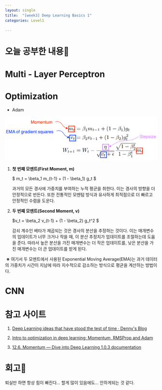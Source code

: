 ```yaml
---
layout: single
title:  "[week3] Deep Learning Basics 1"
categories: Level1

---
```


# 오늘 공부한 내용📝

 

# Multi - Layer Perceptron

 

# Optimization

- Adam

![](../../assets/images/2023-11-20-21-52-51-image.png)

1. **첫 번째 모멘트(First Moment, m)**
   
   $ m_t = \beta_1 m_{t-1} + (1 - \beta_1) g_t $
   
   과거의 모든 경사에 가중치를 부여하는 누적 평균을 취한다. 이는 경사의 방향을 더 안정적으로 반든다. 또한 전통적인 모멘텀 방식과 유사하게 최적점으로 더 빠르고 안정적인 수렴을 도운다.

2. **두 번째 모멘트(Second Moment, v)**
   
    $v_t = \beta_2 v_{t-1} + (1 - \beta_2) g_t^2 $
   
   감쇠 계수인 베타가 제곱되는 것은 경사의 분산을 추정하는 것이다. 이는 매개변수의 업데이트가 너무 크거나 작을 때, 이 분산 추정치가 업데이트를 조절하는데 도움을 준다. 따라서 높은 분산을 가진 매개변수는 더 작은 업데이트를, 낮은 분산을 가진 매개변수는 더 큰 업데이트를 받게 된다. 
   
    

 **※** 여기서 두 모멘트에서 사용된 Exponential Moving Average(EMA)는 과거 데이터의 가중치가 시간이 지남에 따라 지수적으로 감소하는 방식으로 평균을 계산하는 방법이다.

# CNN

 

# 참고 사이트

1. [Deep Learning ideas that have stood the test of time &#183; Denny's Blog](https://dennybritz.com/posts/deep-learning-ideas-that-stood-the-test-of-time/)

2. [Intro to optimization in deep learning: Momentum, RMSProp and Adam](https://blog.paperspace.com/intro-to-optimization-momentum-rmsprop-adam/)

3. [12.6. Momentum &#8212; Dive into Deep Learning 1.0.3 documentation](https://d2l.ai/chapter_optimization/momentum.html)





# 회고🤔

퇴실만 하면 항상 힘이 빠진다... 할게 많이 있음에도... 안하게되는 것 같다.  
